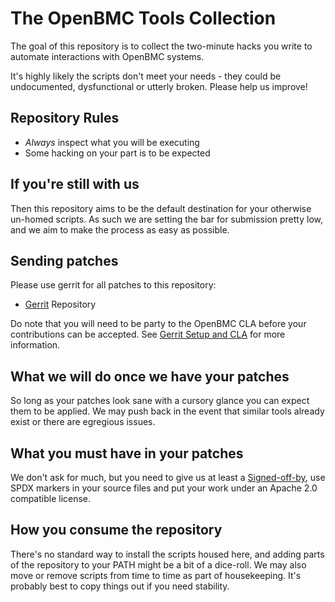 # The OpenBMC Tools Collection

The goal of this repository is to collect the two-minute hacks you write to
automate interactions with OpenBMC systems.

It's highly likely the scripts don't meet your needs - they could be
undocumented, dysfunctional or utterly broken. Please help us improve!

## Repository Rules

- _Always_ inspect what you will be executing
- Some hacking on your part is to be expected

## If you're still with us

Then this repository aims to be the default destination for your otherwise
un-homed scripts. As such we are setting the bar for submission pretty low, and
we aim to make the process as easy as possible.

## Sending patches

Please use gerrit for all patches to this repository:

- [Gerrit](https://gerrit.openbmc-project.xyz/) Repository

Do note that you will need to be party to the OpenBMC CLA before your
contributions can be accepted. See [Gerrit Setup and CLA][1] for more
information.

## What we will do once we have your patches

So long as your patches look sane with a cursory glance you can expect them to
be applied. We may push back in the event that similar tools already exist or
there are egregious issues.

## What you must have in your patches

We don't ask for much, but you need to give us at least a
[Signed-off-by](https://developercertificate.org/), use SPDX markers in your
source files and put your work under an Apache 2.0 compatible license.

## How you consume the repository

There's no standard way to install the scripts housed here, and adding parts of
the repository to your PATH might be a bit of a dice-roll. We may also move or
remove scripts from time to time as part of housekeeping. It's probably best to
copy things out if you need stability.

[1]:
  https://github.com/openbmc/docs/blob/master/CONTRIBUTING.md#submitting-changes-via-gerrit-server
